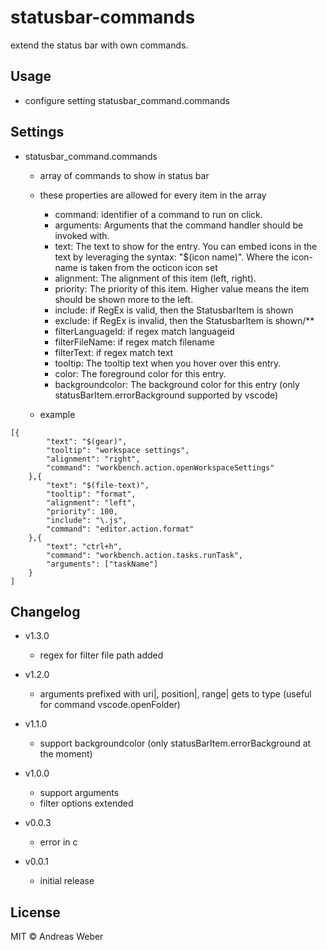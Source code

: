 # statusbar-commands

extend the status bar with own commands.

## Usage

* configure setting statusbar_command.commands

## Settings
* statusbar_command.commands
    * array of commands to show in status bar
    * these properties are allowed for every item in the array
        * command: identifier of a command to run on click.
        * arguments: Arguments that the command handler should be invoked with.
        * text: The text to show for the entry. You can embed icons in the text by leveraging the syntax: \"$(icon name)\". Where the icon-name is taken from the octicon icon set
        * alignment: The alignment of this item (left, right).
        * priority: The priority of this item. Higher value means the item should be shown more to the left.
        * include: if RegEx is valid, then the StatusbarItem is shown
        * exclude: if RegEx is invalid, then the StatusbarItem is shown/**
        * filterLanguageId: if regex match languageid
        * filterFileName: if regex match filename
        * filterText: if regex match text
        * tooltip: The tooltip text when you hover over this entry.
        * color: The foreground color for this entry.
        * backgroundcolor: The background color for this entry (only statusBarItem.errorBackground supported by vscode)

    * example
```
[{
        "text": "$(gear)",
        "tooltip": "workspace settings",
        "alignment": "right",
        "command": "workbench.action.openWorkspaceSettings"
    },{
        "text": "$(file-text)",
        "tooltip": "format",
        "alignment": "left",
        "priority": 100,
        "include": "\.js",
        "command": "editor.action.format"
    },{
        "text": "ctrl+h",
        "command": "workbench.action.tasks.runTask",
        "arguments": ["taskName"]
    }
]
```

## Changelog
* v1.3.0
    * regex for filter file path added
* v1.2.0
    * arguments prefixed with uri|, position|, range| gets to type (useful for command vscode.openFolder)
* v1.1.0
    * support backgroundcolor (only statusBarItem.errorBackground at the moment)
* v1.0.0
    * support arguments
    * filter options extended
* v0.0.3
    * error in c

* v0.0.1
    * initial release

## License

MIT © Andreas Weber

